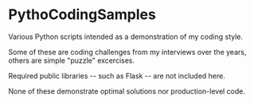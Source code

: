 # PythoCodingSamples

Various Python scripts intended as a demonstration of my coding style.

Some of these are coding challenges from my interviews over the years, others are
simple "puzzle" excercises.

Required public libraries -- such as Flask -- are not included here.

None of these demonstrate optimal solutions nor production-level code.
